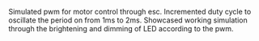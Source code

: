 Simulated pwm for motor control through esc.
Incremented duty cycle to oscillate the period on from 1ms to 2ms.
Showcased working simulation through the brightening and dimming of LED according to the pwm.
